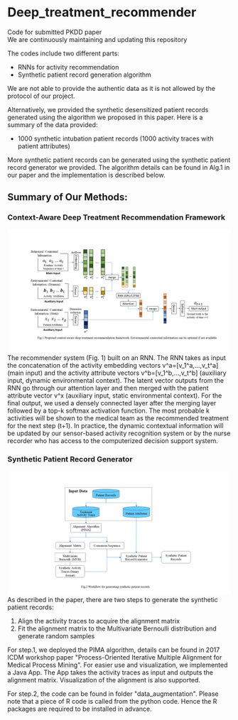 # Deep_treatment_recommender
Code for submitted PKDD paper  
We are continuously maintaining and updating this repository  

The codes include two different parts:
+ RNNs for activity recommendation
+ Synthetic patient record generation algorithm

We are not able to provide the authentic data as it is not allowed by the protocol of our project.

Alternatively, we provided the synthetic desensitized patient records generated using the algorithm we proposed in this paper. Here is a summary of the data provided:
+ 1000 synthetic intubation patient records (1000 activity traces with patient attributes)

More synthetic patient records can be generated using the synthetic patient record generator we provided. The algorithm details can be found in Alg.1 in our paper and the implementation is described below. 

## Summary of Our Methods:
### Context-Aware Deep Treatment Recommendation Framework
![alt text](Docs/Fig1.png "Fig.1")
The recommender system (Fig. 1) built on an RNN. The RNN takes as input the concatenation of the activity embedding vectors v^a=[v_1^a,…,v_t^a] (main input) and the activity attribute vectors v^b=[v_1^b,…,v_t^b] (auxiliary input, dynamic environmental context). The latent vector outputs from the RNN go through our attention layer and then merged with the patient attribute vector v^x (auxiliary input, static environmental context).  For the final output, we used a densely connected layer after the merging layer followed by a top-k softmax activation function.  The most probable k activities will be shown to the medical team as the recommended treatment for the next step (t+1). In practice, the dynamic contextual information will be updated by our sensor-based activity recognition system or by the nurse recorder who has access to the computerized decision support system.

### Synthetic Patient Record Generator
![alt text](Docs/Fig2.png "Fig.2")
As described in the paper, there are two steps to generate the synthetic patient records:
1. Align the activity traces to acquire the alignment matrix
2. Fit the alignment matrix to the Multivariate Bernoulli distribution and generate random samples

For step.1, we deployed the PIMA algorithm, details can be found in 2017 ICDM workshop paper "Process-Oriented Iterative Multiple Alignment for Medical Process Mining". For easier use and visualization, we implemented a Java App. The App takes the activity traces as input and outputs the alignment matrix. Visualization of the alignment is also supported. 

For step.2, the code can be found in folder "data_augmentation". Please note that a piece of R code is called from the python code. Hence the R packages are required to be installed in advance. 
